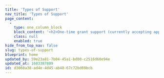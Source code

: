 ```yaml
---
title: 'Types of Support'
nav_title: 'Types of Support'
page_content:
  -
    type: one_column_block
    block_content: '<h2>One-time grant support (currently accepting applications)</h2><p>The LINKS program includes a limited pool of funding, portions of which may potentially be granted to support governmental, non-governmental or private sector organizations in low- and middle-income countries (LMICs) in the areas of hypertension control, salt reduction or elimination of artificial trans fat. One-time grants are intended to catalyze or advance country progress toward improvement of cardiovascular health.</p><p>Recipients of the first and second rounds of LINKS one-time grant support were announced on 20 March 2019 and 07 November 2019, respectively! You can read the press releases: <a target="_blank" href="https://www.linkscommunity.org/s/LINKS-funding-press-release_global_FINAL-kl42.pdf">Round 1</a> &amp; <a target="_blank" href="https://www.linkscommunity.org/s/_GLOBAL-LINKS-Grant-Press-Release-11-2019.pdf">Round 2</a>. Please note, the countries listed in the press release do not reflect a list of priority countries. We accept applications from all LMICs as defined by <a target="_blank" href="https://datahelpdesk.worldbank.org/knowledgebase/articles/906519-world-bank-country-and-lending-groups">the World Bank</a>.</p><p>*****</p><p>We are now accepting applications under two request for proposals mechanisms: <strong>1)</strong> regular LINKS applications and <strong>2) </strong>cardiovascular health (CVH) and COVID-19 rapid response applications.</p><p>The deadline to submit a regular application is <strong>November 15, 2020</strong>. These grants will be funded for up to 18 months with a maximum value of $200,000 USD for hypertension control programs and $125,000 for sodium reduction and trans fat elimination programs. A decision will not be made until all applications are received and reviewed. Successful grants will be awarded by March 2021.</p><p>The deadline to submit a CVH +COVID-19 rapid response application is <strong>December 31, 2020, </strong>note applications will be accepted and approved on a rolling basis. These grants will be funded for up to 6 months with awards ranging from $10,000-$50,000 USD.</p><p>In addition to the alignment with the WHO HEARTS, SHAKE and REPLACE technical packages described above, successful requests for one-time grant support should demonstrate the organization&#039;s capacity to ensure that this one-time support will result in <strong>sustained progress toward improving cardiovascular health beyond the duration of the grant.</strong></p><p><strong>Calls for proposals</strong></p><ol><li><p><strong>Hypertension proposals</strong> should focus on building or catalyzing quality and sustainable programming to diagnose, treat and care for patients with hypertension and should conform to the five key steps needed to implement the WHO HEARTS technical package as described below. For this call for applications, priority will be given to applications that:</p></li></ol><ul><li><p>Incorporates hypertension management in an HIV care setting, and builds off of decentralized HIV systems, including differentiated service delivery models, to provide person-centered care.</p></li><li><p>Work with the private, non-governmental sector to support quality hypertension programs that conform to the WHO HEARTS technical package. Proposals for private sector engagement may include work to incentivize the provision of quality care in the private sector, such as through improving health insurance reimbursement or incentive policies, so long as there is a plan for sustainability.</p></li><li><p>Implements telemedicine and/or other digital solutions to support the provision of hypertension care and treatment, especially when linked to community-based, patient-centered services and/or task shifting.</p></li></ul><p>Key components of the WHO HEARTS package include:</p><ul><li><p>Implement practical treatment protocols which are drug- and dose-specific and which establish steps to take if blood pressure is not controlled. Use of standardized, evidence-based protocols reduces clinical variability and results in more efficient and cost-effective selection of medications and treatment approaches. <em>Please review the </em><em><a href="https://apps.who.int/iris/bitstream/handle/10665/260421/WHO-NMH-NVI-18.2-eng.pdf;jsessionid=16DEB9EEC9B14E47171664A6D6559D87?sequence=1">HEARTS E Module</a></em><em> </em>for additional information<em>.</em></p></li><li><p>Regular and uninterrupted supply of medications and equipment to ensure that the right medications and equipment get to the right place at the right time and reach the patients<br>who need them. <em>Please review the </em><em><a href="https://apps.who.int/iris/bitstream/handle/10665/260420/WHO-NMH-NVI-18.3-eng.pdf?sequence=1">HEARTS A module</a></em><em> for additional information.</em></p></li><li><p>Community-based care and task sharing so health workers who are accessible to patients in their communities can provide, adjust and intensify medication regimens according to physician orders and protocols. <em>Please review the </em><em><a href="https://apps.who.int/iris/bitstream/handle/10665/260424/WHO-NMH-NVI-18.4-eng.pdf?sequence=1">HEARTS T module</a></em><em> for additional information.</em></p></li><li><p>Patient-centered services which reduce barriers to care by lowering medical costs, increasing the convenience of medical visits and refills, including through visit spacing for stable patients, providing once-daily regimens with the minimum number of pills possible, and improving access to blood pressure monitoring, including in homes, pharmacies and other public places.</p></li><li><p>Information systems that allow continuous, real-time monitoring to improve follow-up of patients whose blood pressure is not under control, measure program quality and coverage, and allow analysis of program data to improve patient care and system performance. <em>Please review the </em><em><a href="https://apps.who.int/iris/bitstream/handle/10665/260423/WHO-NMH-NVI-18.5-eng.pdf?sequence=1">HEARTS S module</a></em><em> for additional information.</em></p></li></ul><p>Finally, proposals should Include a clear and feasible plan for sustainability after the grant closure and/or provides a rationale for why the project is important in building towards national or regional scale and sustainability. Deliverables that reflect sustainability include updating hypertension guidelines and operational guidance to reflect the HEARTS package, funding mobilization either through domestic, private or donor assistance and strengthening language on hypertension goals and targets in key documents, such as national strategic plans. To this end, proposals may include funding for advocacy and political engagement.</p><p>2. <strong>Salt reduction proposals</strong> should focus on the development and implementation of policy approaches to reduce population salt intake.</p><p><em>Priority will be given to proposals that (1) include scalable and sustainable policy strategies that can achieve large-scale population sodium reduction and (2) that have a reasonable chance of success/adoption.</em> <em>Policy approaches proposed must include salt reduction but do not need to be limited to them (e.g. front of pack labeling often covers multiple nutrients).</em></p><p><strong>Successful grant applications will include support for one of the following policies</strong>:</p><ul><li><p>Front-of-pack labeling, in particular front of pack warning labels as pioneered by Chile (more information available <a href="https://www.paho.org/en/documents/approval-new-food-act-chile-entry-force-june-2016-process-summary">here via PAHO</a>)</p></li><li><p>Packaged food reformulation, such as voluntary salt reduction targets or mandatory maximum salt levels for key categories of food</p></li><li><p>Taxation of salt or high salt foods</p></li><li><p>Promotion/subsidization of low sodium salt or low sodium condiments/products to encourage wide-spread uptake</p></li><li><p>Food marketing restrictions</p></li></ul><p>3. <strong>Trans fat elimination proposals</strong> should support the ultimate goal of establishing best practice policies to eliminate artificial trans fat and replacing them with healthier fats/oils. Best practice policies include: a mandatory limit on industrially produced trans fat to 2% of total fat in all fats, oils &amp; foods and a ban on the production or use of partially-hydrogenated oils as an ingredient in all foods.</p><p><em>Priority will be given to 1) countries where there is demonstrated political interest or will for trans fat elimination, including (but not limited to) countries in Latin America where, in 2019, countries </em><em><a href="https://www.paho.org/hq/index.php?option=com_content&view=article&id=15480:agreement-to-eliminate-trans-fatty-acids-from-industrial-food-production-aims-to-prevent-cardiovascular-disease&Itemid=1926&lang=en#:~:text=The%20PAHO%20regional%20plan%20proposes,a%20proportion%20of%20total%20fat">unanimously agreed to eliminate trans fat</a></em><em> in foods; and 2) countries that do not already have best practice or less restrictive mandatory trans fat limits in place. The </em><em><a href="https://extranet.who.int/nutrition/gina/en/scorecard/TFA">WHO TFA Country Score Card</a></em><em> map shows countries that have best practice trans fat policies, less restrictive trans fat limits, other complementary measures, or a national policy commitment to eliminate trans fat.</em></p><p><strong>Successful grant applications will include one of the following activities:</strong><br></p><p></p><ul><li><p>Policy advocacy or policy development</p></li><li><p>Evidence generation to directly advance best practice policies to eliminate artificial trans fat</p></li><li><p>Communications campaigns to build public debate and political will for trans fat elimination</p></li><li><p>Food studies, however, these will only be funded if the applicant can demonstrate that a laboratory with capacities to measure trans fat has been identified and, if the laboratory is located abroad, that samples can be shipped without logistical challenges.</p></li></ul><p>4. <strong>CVH + COVID-19 policy proposals </strong>should promote funding for and/or policies that advance cardiovascular disease prevention. Preference will be given to nutrition policies that include either salt reduction or trans fat elimination as part of the policy. The policy proposal must be achievable within approximately 6 months and clearly identify the time-limited opportunity that has arisen because of COVID-19. The policy may be national or sub-national and should demonstrate the potential for broader regional or global impact.</p><p><strong>Example of possible CVH + COVID 19 proposals include but are not limited to:</strong></p><ul><li><p>Legislation to ban the sale of highly processed foods to vulnerable or high risk populations similar to the policies recently passed in Oaxaca and Tabasco, Mexico (more information available <a href="https://www.washingtonpost.com/business/2020/08/19/mexico-kids-junk-food-ban/">here via The Washington Post</a> and <a href="https://congresotabasco.gob.mx/boletin/aprueba-lxiii-legislatura-eliminar-venta-y-distribucion-de-comida-chatarra-y-bebidas-azucaradas-a-menores-de-edad/">here via the Congress of Tabasco in Spanish</a>)</p></li><li><p>Policies to promote or expand telemedicine or mobile medication delivery services to ensure the continuity of care despite service interruptions due to COVID-19</p></li></ul><p><strong><a href="https://linkscommunity.test/apply-for-support">Apply for Support</a></strong><br></p><p>If you have any questions regarding applying for a grant, or would like to discuss an idea before developing a full proposal, please feel free to email the LINKS team at <a href="mailto:support@linkscommunity.org">support@linkscommunity.org</a></p>'
    class: null
    enabled: true
hide_from_top_nav: false
slug: types-of-support
blueprint: home
updated_by: 59e23a81-7b04-45a1-bd00-c2516d60e94e
updated_at: 1603387809
id: d3060a38-ad4e-4d45-ab48-67c72bd69bcb
---
```

